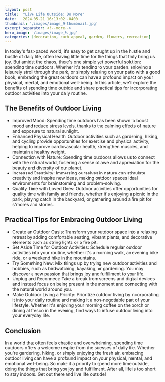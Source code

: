 ```yaml
---
layout: post
title:  "Live Life Outside: Do More"
date:   2024-05-21 16:13:02 -0400
thumbnail: '/images/image_9-thumbnail.jpg'
excerpt_separator: <!--more-->
hero_image: '/images/image_9.jpg'
categories: [decoration, curb appeal, garden, flowers, recreation]
---
```

In today's fast-paced world, it's easy to get caught up in the hustle and bustle of daily life, often leaving little time for the things that truly bring us joy.<!--more--> But amidst the chaos, there's one simple yet powerful solution: spending time outdoors. Whether it's tending to your garden, enjoying a leisurely stroll through the park, or simply relaxing on your patio with a good book, embracing the great outdoors can have a profound impact on your physical, mental, and emotional well-being. In this article, we'll explore the benefits of spending time outside and share practical tips for incorporating outdoor activities into your daily routine.

## The Benefits of Outdoor Living
* Improved Mood: Spending time outdoors has been shown to boost mood and reduce stress levels, thanks to the calming effects of nature and exposure to natural sunlight.
* Enhanced Physical Health: Outdoor activities such as gardening, hiking, and cycling provide opportunities for exercise and physical activity, helping to improve cardiovascular health, strengthen muscles, and maintain a healthy weight.
* Connection with Nature: Spending time outdoors allows us to connect with the natural world, fostering a sense of awe and appreciation for the beauty and diversity of our planet.
* Increased Creativity: Immersing ourselves in nature can stimulate creativity and inspire new ideas, making outdoor spaces ideal environments for brainstorming and problem-solving.
* Quality Time with Loved Ones: Outdoor activities offer opportunities for quality time with family and friends, whether it's enjoying a picnic in the park, playing catch in the backyard, or gathering around a fire pit for s'mores and stories.

## Practical Tips for Embracing Outdoor Living
* Create an Outdoor Oasis: Transform your outdoor space into a relaxing retreat by adding comfortable seating, vibrant plants, and decorative elements such as string lights or a fire pit.
* Set Aside Time for Outdoor Activities: Schedule regular outdoor activities into your routine, whether it's a morning walk, an evening bike ride, or a weekend hike in the mountains.
* Try Something New: Mix things up by trying new outdoor activities and hobbies, such as birdwatching, kayaking, or gardening. You may discover a new passion that brings joy and fulfillment to your life.
* Unplug and Reconnect: Take a break from screens and digital devices and instead focus on being present in the moment and connecting with the natural world around you.
* Make Outdoor Living a Priority: Prioritize outdoor living by incorporating it into your daily routine and making it a non-negotiable part of your lifestyle. Whether it's enjoying your morning coffee on the porch or dining al fresco in the evening, find ways to infuse outdoor living into your everyday life.

## Conclusion
In a world that often feels chaotic and overwhelming, spending time outdoors offers a welcome respite from the stresses of daily life. Whether you're gardening, hiking, or simply enjoying the fresh air, embracing outdoor living can have a profound impact on your physical, mental, and emotional well-being. So make it a priority to spend more time outside, doing the things that bring you joy and fulfillment. After all, life is too short to stay indoors. Get out there and live life outside!
